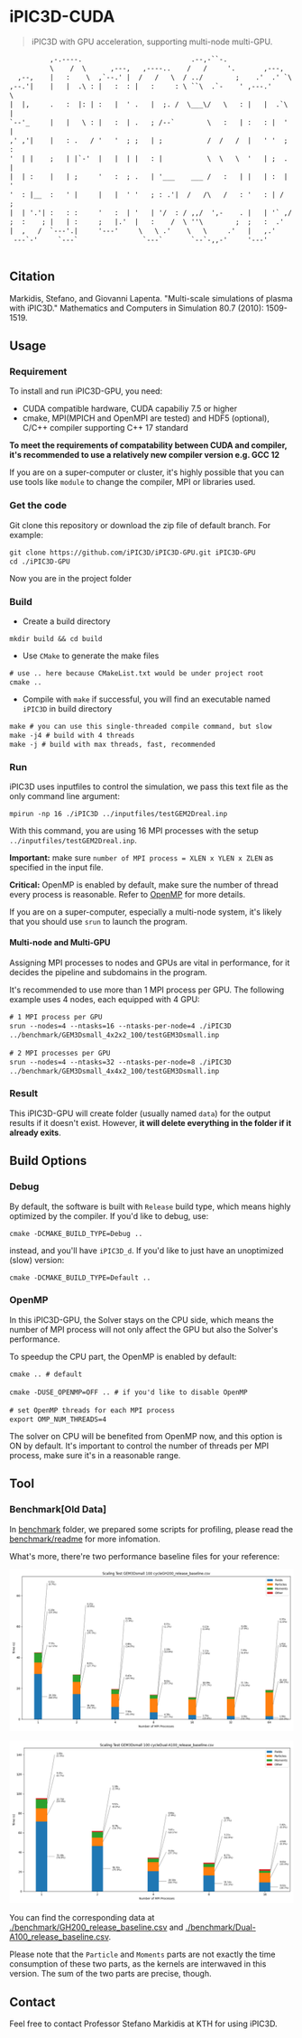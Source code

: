 # iPIC3D-CUDA

> iPIC3D with GPU acceleration, supporting multi-node multi-GPU.
```                                                                       
          ,-.----.                           .--,-``-.                   
          \    /  \      ,---,   ,----..    /   /     '.       ,---,     
  ,--,    |   :    \  ,`--.' |  /   /   \  / ../        ;    .'  .' `\   
,--.'|    |   |  .\ : |   :  : |   :     : \ ``\  .`-    ' ,---.'     \  
|  |,     .   :  |: | :   |  ' .   |  ;. /  \___\/   \   : |   |  .`\  | 
`--'_     |   |   \ : |   :  | .   ; /--`        \   :   | :   : |  '  | 
,' ,'|    |   : .   / '   '  ; ;   | ;           /  /   /  |   ' '  ;  : 
'  | |    ;   | |`-'  |   |  | |   : |           \  \   \  '   | ;  .  | 
|  | :    |   | ;     '   :  ; .   | '___    ___ /   :   | |   | :  |  ' 
'  : |__  :   ' |     |   |  ' '   ; : .'|  /   /\   /   : '   : | /  ;  
|  | '.'| :   : :     '   :  | '   | '/  : / ,,/  ',-    . |   | '` ,/   
;  :    ; |   | :     ;   |.'  |   :    /  \ ''\        ;  ;   :  .'     
|  ,   /  `---'.|     '---'     \   \ .'    \   \     .'   |   ,.'       
 ---`-'     `---`                `---`       `--`-,,-'     '---'         
                                                                         
```

## Citation
Markidis, Stefano, and Giovanni Lapenta. "Multi-scale simulations of plasma with iPIC3D." Mathematics and Computers in Simulation 80.7 (2010): 1509-1519.

## Usage

### Requirement
To install and run iPIC3D-GPU, you need: 
- CUDA compatible hardware, CUDA capabiliy 7.5 or higher 
- cmake, MPI(MPICH and OpenMPI are tested) and HDF5 (optional), C/C++ compiler supporting C++ 17 standard

**To meet the requirements of compatability between CUDA and compiler, it's recommended to use a relatively new compiler version e.g. GCC 12**

If you are on a super-computer or cluster, it's highly possible that you can use tools like `module` to change the compiler, MPI or libraries used.

### Get the code

Git clone this repository or download the zip file of default branch. For example:

``` shell
git clone https://github.com/iPIC3D/iPIC3D-GPU.git iPIC3D-GPU
cd ./iPIC3D-GPU
```
Now you are in the project folder

### Build

- Create a build directory
``` shell
mkdir build && cd build
```
- Use `CMake` to generate the make files
``` shell
# use .. here because CMakeList.txt would be under project root 
cmake ..
```


- Compile with `make` if successful, you will find an executable named `iPIC3D` in build directory
``` shell
make # you can use this single-threaded compile command, but slow
make -j4 # build with 4 threads
make -j # build with max threads, fast, recommended
```

### Run

iPIC3D uses inputfiles to control the simulation, we pass this text file as the only command line argument:

``` shell
mpirun -np 16 ./iPIC3D ../inputfiles/testGEM2Dreal.inp
```

With this command, you are using 16 MPI processes with the setup `../inputfiles/testGEM2Dreal.inp`.

**Important:** make sure `number of MPI process = XLEN x YLEN x ZLEN` as specified in the input file.

**Critical:** OpenMP is enabled by default, make sure the number of thread every process is reasonable. Refer to [OpenMP](#openmp) for more details.

If you are on a super-computer, especially a multi-node system, it's likely that you should use `srun` to launch the program. 

#### Multi-node and Multi-GPU

Assigning MPI processes to nodes and GPUs are vital in performance, for it decides the pipeline and subdomains in the program.

It's recommended to use more than 1 MPI process per GPU. The following example uses 4 nodes, each equipped with 4 GPU:

``` shell
# 1 MPI process per GPU
srun --nodes=4 --ntasks=16 --ntasks-per-node=4 ./iPIC3D ../benchmark/GEM3Dsmall_4x2x2_100/testGEM3Dsmall.inp 

# 2 MPI processes per GPU
srun --nodes=4 --ntasks=32 --ntasks-per-node=8 ./iPIC3D ../benchmark/GEM3Dsmall_4x4x2_100/testGEM3Dsmall.inp  
```


### Result

This iPIC3D-GPU will create folder (usually named `data`) for the output results if it doesn't exist. However, **it will delete everything in the folder if it already exits**.


## Build Options

### Debug

By default, the software is built with `Release` build type, which means highly optimized by the compiler. If you'd like to debug, use:

``` shell
cmake -DCMAKE_BUILD_TYPE=Debug ..
```
instead, and you'll have `iPIC3D_d`. If you'd like to just have an unoptimized (slow) version:
``` shell
cmake -DCMAKE_BUILD_TYPE=Default ..
```

### OpenMP

In this iPIC3D-GPU, the Solver stays on the CPU side, which means the number of MPI process will not only affect the GPU but also the Solver's performance. 

To speedup the CPU part, the OpenMP is enabled by default:
``` shell
cmake .. # default

cmake -DUSE_OPENMP=OFF .. # if you'd like to disable OpenMP

# set OpenMP threads for each MPI process
export OMP_NUM_THREADS=4
```
The solver on CPU will be benefited from OpenMP now, and this option is ON by default. It's important to control the number of threads per MPI process, make sure it's in a reasonable range.

## Tool

### Benchmark[Old Data]
In [benchmark](./share/benchmark/) folder, we prepared some scripts for profiling, please read the [benchmark/readme](./share/benchmark/readme.md) for more infomation.

What's more, there're two performance baseline files for your reference:

![GH200](./Documentation/image/GH200_release_baseline.png)

![dual-A100](./Documentation/image/dual_A100_release_baseline.png)

You can find the corresponding data at [./benchmark/GH200_release_baseline.csv](./benchmark/GH200_release_baseline.csv) and [./benchmark/Dual-A100_release_baseline.csv](./benchmark/Dual-A100_release_baseline.csv). 

Please note that the `Particle` and `Moments` parts are not exactly the time consumption of these two parts, as the kernels are interwaved in this version. The sum of the two parts are precise, though.


## Contact

Feel free to contact Professor Stefano Markidis at KTH for using iPIC3D. 



